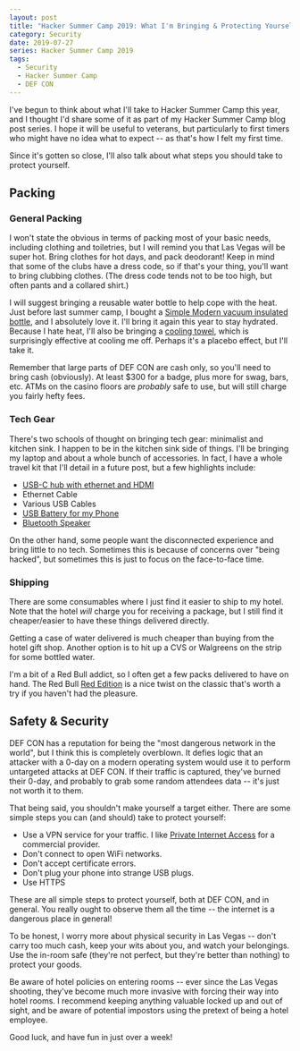 ```yaml
---
layout: post
title: "Hacker Summer Camp 2019: What I'm Bringing & Protecting Yourself"
category: Security
date: 2019-07-27
series: Hacker Summer Camp 2019
tags:
  - Security
  - Hacker Summer Camp
  - DEF CON
---
```

I've begun to think about what I'll take to Hacker Summer Camp this year, and I
thought I'd share some of it as part of my Hacker Summer Camp blog post series.
I hope it will be useful to veterans, but particularly to first timers who might
have no idea what to expect -- as that's how I felt my first time.

Since it's gotten so close, I'll also talk about what steps you should take to
protect yourself.

## Packing ##

### General Packing ###

I won't state the obvious in terms of packing most of your basic needs,
including clothing and toiletries, but I will remind you that Las Vegas will be
super hot.  Bring clothes for hot days, and pack deodorant!  Keep in mind that
some of the clubs have a dress code, so if that's your thing, you'll want to
bring clubbing clothes.  (The dress code tends not to be too high, but often
pants and a collared shirt.)

I will suggest bringing a reusable water bottle to help cope with the heat.
Just before last summer camp, I bought a
[Simple Modern vacuum insulated bottle](https://amzn.to/2LGsW0c), and I
absolutely love it.  I'll bring it again this year to stay hydrated.  Because I
hate heat, I'll also be bringing a [cooling towel](https://amzn.to/2SGvA6V),
which is surprisingly effective at cooling me off.  Perhaps it's a placebo
effect, but I'll take it.

Remember that large parts of DEF CON are cash only, so you'll need to bring cash
(obviously).  At least $300 for a badge, plus more for swag, bars, etc.  ATMs on
the casino floors are *probably* safe to use, but will still charge you fairly
hefty fees.

### Tech Gear ###

There's two schools of thought on bringing tech gear: minimalist and kitchen
sink.  I happen to be in the kitchen sink side of things.  I'll be bringing my
laptop and about a whole bunch of accessories.  In fact, I have a whole travel
kit that I'll detail in a future post, but a few highlights include:

- [USB-C hub with ethernet and HDMI](https://amzn.to/312T60H)
- Ethernet Cable
- Various USB Cables
- [USB Battery for my Phone](https://amzn.to/2MkjeAe)
- [Bluetooth Speaker](https://amzn.to/2YqK0cN)

On the other hand, some people want the disconnected experience and bring little
to no tech.  Sometimes this is because of concerns over "being hacked", but
sometimes this is just to focus on the face-to-face time.

### Shipping ###

There are some consumables where I just find it easier to ship to my hotel.
Note that the hotel *will* charge you for receiving a package, but I still find
it cheaper/easier to have these things delivered directly.

Getting a case of water delivered is much cheaper than buying from the hotel
gift shop.  Another option is to hit up a CVS or Walgreens on the strip for some
bottled water.

I'm a bit of a Red Bull addict, so I often get a few packs delivered to have on
hand.  The Red Bull [Red Edition](https://amzn.to/2JWSeFk) is a nice twist on
the classic that's worth a try if you haven't had the pleasure.

## Safety & Security ##

DEF CON has a reputation for being the "most dangerous network in the world",
but I think this is completely overblown.  It defies logic that an attacker with
a 0-day on a modern operating system would use it to perform untargeted attacks
at DEF CON.  If their traffic is captured, they've burned their 0-day, and
probably to grab some random attendees data -- it's just not worth it to them.

That being said, you shouldn't make yourself a target either.  There are some
simple steps you can (and should) take to protect yourself:

- Use a VPN service for your traffic.  I like [Private Internet
  Access](https://www.privateinternetaccess.com) for a commercial provider.
- Don't connect to open WiFi networks.
- Don't accept certificate errors.
- Don't plug your phone into strange USB plugs.
- Use HTTPS

These are all simple steps to protect yourself, both at DEF CON, and in general.
You really ought to observe them all the time -- the internet is a dangerous
place in general!

To be honest, I worry more about physical security in Las Vegas -- don't carry
too much cash, keep your wits about you, and watch your belongings.  Use the
in-room safe (they're not perfect, but they're better than nothing) to protect
your goods.

Be aware of hotel policies on entering rooms -- ever since the Las Vegas
shooting, they've become much more invasive with forcing their way into hotel
rooms.  I recommend keeping anything valuable locked up and out of sight, and be
aware of potential impostors using the pretext of being a hotel employee.

Good luck, and have fun in just over a week!
